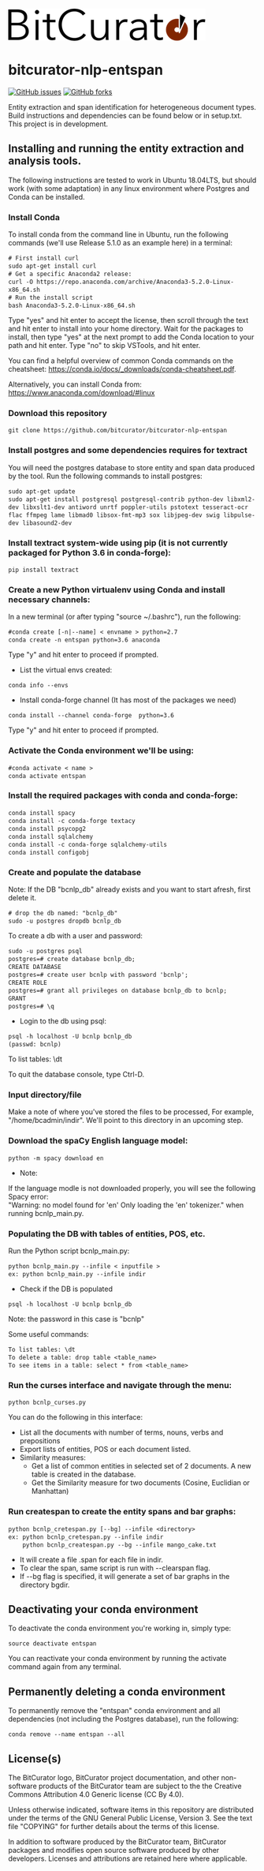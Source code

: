 ![Logo](https://github.com/BitCurator/bitcurator.github.io/blob/master/logos/BitCurator-Basic-400px.png)

# bitcurator-nlp-entspan

[![GitHub issues](https://img.shields.io/github/issues/bitcurator/bitcurator-nlp.svg)](https://github.com/bitcurator/bitcurator-nlp/issues)
[![GitHub forks](https://img.shields.io/github/forks/bitcurator/bitcurator-nlp.svg)](https://github.com/bitcurator/bitcurator-nlp/network)

Entity extraction and span identification for heterogeneous document types. Build instructions and dependencies can be found below or in setup.txt. This project is in development.

## Installing and running the entity extraction and analysis tools.

The following instructions are tested to work in Ubuntu 18.04LTS, but should work (with some adaptation) in any linux environment where Postgres and Conda can be installed.

### Install Conda

To install conda from the command line in Ubuntu, run the following commands (we'll use Release 5.1.0 as an example here) in a terminal:

```shell
# First install curl
sudo apt-get install curl
# Get a specific Anaconda2 release:
curl -O https://repo.anaconda.com/archive/Anaconda3-5.2.0-Linux-x86_64.sh
# Run the install script
bash Anaconda3-5.2.0-Linux-x86_64.sh
```

Type "yes" and hit enter to accept the license, then scroll through the text and hit enter to install into your home directory. Wait for the packages to install, then type "yes" at the next prompt to add the Conda location to your path and hit enter. Type "no" to skip VSTools, and hit enter.

You can find a helpful overview of common Conda commands on the cheatsheet: https://conda.io/docs/_downloads/conda-cheatsheet.pdf.

Alternatively, you can install Conda from:
https://www.anaconda.com/download/#linux

### Download this repository

```shell
git clone https://github.com/bitcurator/bitcurator-nlp-entspan
```

### Install postgres and some dependencies requires for textract

You will need the postgres database to store entity and span data produced by the tool. Run the following commands to install postgres:

```shell
sudo apt-get update
sudo apt-get install postgresql postgresql-contrib python-dev libxml2-dev libxslt1-dev antiword unrtf poppler-utils pstotext tesseract-ocr flac ffmpeg lame libmad0 libsox-fmt-mp3 sox libjpeg-dev swig libpulse-dev libasound2-dev
```


### Install textract system-wide using pip (it is not currently packaged for Python 3.6 in conda-forge):

```shell
pip install textract
```

### Create a new Python virtualenv using Conda and install necessary channels:

In a new terminal (or after typing "source ~/.bashrc"), run the following:

```shell
#conda create [-n|--name] < envname > python=2.7  
conda create -n entspan python=3.6 anaconda
```

Type "y" and hit enter to proceed if prompted.

- List the virtual envs created:  
```shell
conda info --envs  
```
- Install conda-forge channel (It has most of the packages we need)  
```shell
conda install --channel conda-forge  python=3.6
```

Type "y" and hit enter to proceed if prompted.

### Activate the Conda environment we'll be using:  
```shell
#conda activate < name >  
conda activate entspan  
```

### Install the required packages with conda and conda-forge:    

```shell
conda install spacy  
conda install -c conda-forge textacy  
conda install psycopg2  
conda install sqlalchemy  
conda install -c conda-forge sqlalchemy-utils
conda install configobj  
```


### Create and populate the database  

Note: If the DB "bcnlp_db" already exists and you want to start afresh,
first delete it.

```shell
# drop the db named: "bcnlp_db"  
sudo -u postgres dropdb bcnlp_db
```

To create a db with a user and password:

```shell
sudo -u postgres psql  
postgres=# create database bcnlp_db;  
CREATE DATABASE  
postgres=# create user bcnlp with password 'bcnlp';  
CREATE ROLE   
postgres=# grant all privileges on database bcnlp_db to bcnlp;  
GRANT  
postgres=# \q  
```

- Login to the db using psql:   
```shell
psql -h localhost -U bcnlp bcnlp_db  
(passwd: bcnlp)
```
To list tables: \dt

To quit the database console, type Ctrl-D.

### Input directory/file  

Make a note of where you've stored the files to be processed, For example, "/home/bcadmin/indir". We'll point to this directory in an upcoming step.

### Download the spaCy English language model:

```shell
python -m spacy download en
```
- Note:  

If the language modle is not downloaded properly, you will see the following Spacy error:  
"Warning: no model found for 'en' Only loading the 'en' tokenizer."
when running bcnlp_main.py.

### Populating the DB with tables of entities, POS, etc.  

Run the Python script bcnlp_main.py:  

```shell
python bcnlp_main.py --infile < inputfile >   
ex: python bcnlp_main.py --infile indir   
```    

- Check if the DB is populated  

```shell
psql -h localhost -U bcnlp bcnlp_db  
```
Note: the password in this case is "bcnlp"

Some useful commands:  
```shell
To list tables: \dt  
To delete a table: drop table <table_name>  
To see items in a table: select * from <table_name>  
```    

### Run the curses interface and navigate through the menu:  

```shell
python bcnlp_curses.py  
```

You can do the following in this interface:
- List all the documents with number of terms, nouns, verbs and prepositions
- Export lists of entities, POS or each document listed.
- Similarity measures:
    - Get a list of common entities in selected set of 2 documents. A new
      table is created in the database.
    - Get the Similarity measure for two documents (Cosine, Euclidian or Manhattan)

### Run createspan to create the entity spans and bar graphs:
```shell
python bcnlp_cretespan.py [--bg] --infile <directory>   
ex: python bcnlp_cretespan.py --infile indir  
    python bcnlp_createspan.py --bg --infile mango_cake.txt   
 ```

- It will create a file <file>.span for each file in indir.  
- To clear the span, same script is run with --clearspan flag.
- If --bg flag is specified, it will generate a set of bar graphs in the directory
bgdir.  

## Deactivating your conda environment

To deactivate the conda environment you're working in, simply type:

```shell
source deactivate entspan
```

You can reactivate your conda environment by running the activate command again from any terminal.

## Permanently deleting a conda environment

To permanently remove the "entspan" conda environment and all dependencies (not including the Postgres database), run the following:

```shell
conda remove --name entspan --all
```

## License(s)

The BitCurator logo, BitCurator project documentation, and other non-software products of the BitCurator team are subject to the the Creative Commons Attribution 4.0 Generic license (CC By 4.0).

Unless otherwise indicated, software items in this repository are distributed under the terms of the GNU General Public License, Version 3. See the text file "COPYING" for further details about the terms of this license.

In addition to software produced by the BitCurator team, BitCurator packages and modifies open source software produced by other developers. Licenses and attributions are retained here where applicable.
